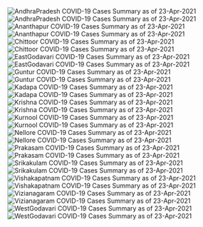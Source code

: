<img src="https://deepuhub.github.io/COVID-19/GraphsGenerated/23-Apr-2021/AndhraPradesh_23-Apr-2021.jpg" alt="AndhraPradesh COVID-19 Cases Summary as of 23-Apr-2021">
<br>
<img src="https://deepuhub.github.io/COVID-19/GraphsGenerated/23-Apr-2021/Last24Hrs_AndhraPradesh_23-Apr-2021.jpg" alt="AndhraPradesh COVID-19 Cases Summary as of 23-Apr-2021">
<br>
<img src="https://deepuhub.github.io/COVID-19/GraphsGenerated/23-Apr-2021/Ananthapur_23-Apr-2021.jpg" alt="Ananthapur COVID-19 Cases Summary as of 23-Apr-2021">
<br>
<img src="https://deepuhub.github.io/COVID-19/GraphsGenerated/23-Apr-2021/Last24Hrs_Ananthapur_23-Apr-2021.jpg" alt="Ananthapur COVID-19 Cases Summary as of 23-Apr-2021">
<br>
<img src="https://deepuhub.github.io/COVID-19/GraphsGenerated/23-Apr-2021/Chittoor_23-Apr-2021.jpg" alt="Chittoor COVID-19 Cases Summary as of 23-Apr-2021">
<br>
<img src="https://deepuhub.github.io/COVID-19/GraphsGenerated/23-Apr-2021/Last24Hrs_Chittoor_23-Apr-2021.jpg" alt="Chittoor COVID-19 Cases Summary as of 23-Apr-2021">
<br>
<img src="https://deepuhub.github.io/COVID-19/GraphsGenerated/23-Apr-2021/EastGodavari_23-Apr-2021.jpg" alt="EastGodavari COVID-19 Cases Summary as of 23-Apr-2021">
<br>
<img src="https://deepuhub.github.io/COVID-19/GraphsGenerated/23-Apr-2021/Last24Hrs_EastGodavari_23-Apr-2021.jpg" alt="EastGodavari COVID-19 Cases Summary as of 23-Apr-2021">
<br>
<img src="https://deepuhub.github.io/COVID-19/GraphsGenerated/23-Apr-2021/Guntur_23-Apr-2021.jpg" alt="Guntur COVID-19 Cases Summary as of 23-Apr-2021">
<br>
<img src="https://deepuhub.github.io/COVID-19/GraphsGenerated/23-Apr-2021/Last24Hrs_Guntur_23-Apr-2021.jpg" alt="Guntur COVID-19 Cases Summary as of 23-Apr-2021">
<br>
<img src="https://deepuhub.github.io/COVID-19/GraphsGenerated/23-Apr-2021/Kadapa_23-Apr-2021.jpg" alt="Kadapa COVID-19 Cases Summary as of 23-Apr-2021">
<br>
<img src="https://deepuhub.github.io/COVID-19/GraphsGenerated/23-Apr-2021/Last24Hrs_Kadapa_23-Apr-2021.jpg" alt="Kadapa COVID-19 Cases Summary as of 23-Apr-2021">
<br>
<img src="https://deepuhub.github.io/COVID-19/GraphsGenerated/23-Apr-2021/Krishna_23-Apr-2021.jpg" alt="Krishna COVID-19 Cases Summary as of 23-Apr-2021">
<br>
<img src="https://deepuhub.github.io/COVID-19/GraphsGenerated/23-Apr-2021/Last24Hrs_Krishna_23-Apr-2021.jpg" alt="Krishna COVID-19 Cases Summary as of 23-Apr-2021">
<br>
<img src="https://deepuhub.github.io/COVID-19/GraphsGenerated/23-Apr-2021/Kurnool_23-Apr-2021.jpg" alt="Kurnool COVID-19 Cases Summary as of 23-Apr-2021">
<br>
<img src="https://deepuhub.github.io/COVID-19/GraphsGenerated/23-Apr-2021/Last24Hrs_Kurnool_23-Apr-2021.jpg" alt="Kurnool COVID-19 Cases Summary as of 23-Apr-2021">
<br>
<img src="https://deepuhub.github.io/COVID-19/GraphsGenerated/23-Apr-2021/Nellore_23-Apr-2021.jpg" alt="Nellore COVID-19 Cases Summary as of 23-Apr-2021">
<br>
<img src="https://deepuhub.github.io/COVID-19/GraphsGenerated/23-Apr-2021/Last24Hrs_Nellore_23-Apr-2021.jpg" alt="Nellore COVID-19 Cases Summary as of 23-Apr-2021">
<br>
<img src="https://deepuhub.github.io/COVID-19/GraphsGenerated/23-Apr-2021/Prakasam_23-Apr-2021.jpg" alt="Prakasam COVID-19 Cases Summary as of 23-Apr-2021">
<br>
<img src="https://deepuhub.github.io/COVID-19/GraphsGenerated/23-Apr-2021/Last24Hrs_Prakasam_23-Apr-2021.jpg" alt="Prakasam COVID-19 Cases Summary as of 23-Apr-2021">
<br>
<img src="https://deepuhub.github.io/COVID-19/GraphsGenerated/23-Apr-2021/Srikakulam_23-Apr-2021.jpg" alt="Srikakulam COVID-19 Cases Summary as of 23-Apr-2021">
<br>
<img src="https://deepuhub.github.io/COVID-19/GraphsGenerated/23-Apr-2021/Last24Hrs_Srikakulam_23-Apr-2021.jpg" alt="Srikakulam COVID-19 Cases Summary as of 23-Apr-2021">
<br>
<img src="https://deepuhub.github.io/COVID-19/GraphsGenerated/23-Apr-2021/Vishakapatnam_23-Apr-2021.jpg" alt="Vishakapatnam COVID-19 Cases Summary as of 23-Apr-2021">
<br>
<img src="https://deepuhub.github.io/COVID-19/GraphsGenerated/23-Apr-2021/Last24Hrs_Vishakapatnam_23-Apr-2021.jpg" alt="Vishakapatnam COVID-19 Cases Summary as of 23-Apr-2021">
<br>
<img src="https://deepuhub.github.io/COVID-19/GraphsGenerated/23-Apr-2021/Vizianagaram_23-Apr-2021.jpg" alt="Vizianagaram COVID-19 Cases Summary as of 23-Apr-2021">
<br>
<img src="https://deepuhub.github.io/COVID-19/GraphsGenerated/23-Apr-2021/Last24Hrs_Vizianagaram_23-Apr-2021.jpg" alt="Vizianagaram COVID-19 Cases Summary as of 23-Apr-2021">
<br>
<img src="https://deepuhub.github.io/COVID-19/GraphsGenerated/23-Apr-2021/WestGodavari_23-Apr-2021.jpg" alt="WestGodavari COVID-19 Cases Summary as of 23-Apr-2021">
<br>
<img src="https://deepuhub.github.io/COVID-19/GraphsGenerated/23-Apr-2021/Last24Hrs_WestGodavari_23-Apr-2021.jpg" alt="WestGodavari COVID-19 Cases Summary as of 23-Apr-2021">
<br>